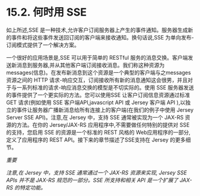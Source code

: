 15.2. 何时用 SSE
====

如上所述,SSE 是一种技术,允许客户订阅服务器上产生的事件通知。服务器生成新的事件和将这些事件发送回订阅的客户端来接收通知。换句话说,SSE 为单向发布-订阅模式提供了一个解决方案。

一个很好的应用场景是,SSE 可以用于简单的 RESTful 服务的消息交换。客户端发送新消息到服务器,并从其他客户端订阅接收消息。我们称这种资源为 messages(信息)。在发布新消息到这个资源是一个典型的客户端与之messages 资源之间的 HTTP 请求-响应交互，订阅接收所有新的消息通知这会很男，并且对于与一系列标准的请求-响应消息交换的模型是不切实际的。使用 SSE 服务器发送的事件提供了一个更实际的方法。您可以使用SSE 让客户订阅信息资源通过标准 GET 请求(例如使用 SSE 客户端API,javascript API 或 Jersey 客户端 API ),以独立的事件让服务器广播新消息给所有连接上的客户端(在我们的例子中使用 Jersey Server SSE API)。注意,在 Jersey 中，支持 SSE 通常被实现为一个  JAX-RS 资源的方法。在你的  Jersey/JAX-RS 应用程序中,不需要做任何特别的提供对 SSE 的支持，您启用 SSE 的资源是一个标准的 REST 风格的 Web应用程序的一部分,定义了应用程序的 REST API。接下来的章节描述了SSE支持在 Jersey 的更多细节。

*重要*

*注意,在 Jersey 中，支持 SSE 通常通过一个  JAX-RS 资源来实现, Jersey SSE APIs 并不是 JAX-RS 规范的一部分。SSE 所支持和相关 API 是一个扩展了 JAX-RS 的特定功能。*